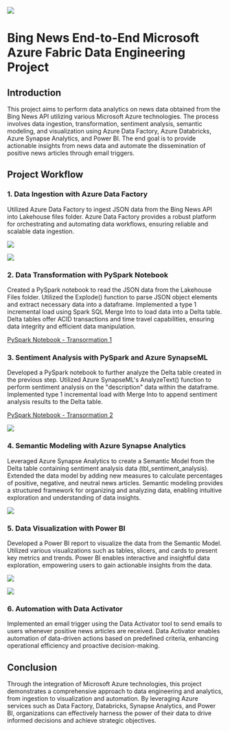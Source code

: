 <img src="https://github.com/sularaperera/Bing-News-End-to-End-Microsoft-Azure-Fabric-Data-Engineering-Project-PySpark/blob/main/Images/Poster.png"></img>
# Bing News End-to-End Microsoft Azure Fabric Data Engineering Project

## Introduction
This project aims to perform data analytics on news data obtained from the Bing News API utilizing various Microsoft Azure technologies. The process involves data ingestion, transformation, sentiment analysis, semantic modeling, and visualization using Azure Data Factory, Azure Databricks, Azure Synapse Analytics, and Power BI. The end goal is to provide actionable insights from news data and automate the dissemination of positive news articles through email triggers.

## Project Workflow
### 1. Data Ingestion with Azure Data Factory
Utilized Azure Data Factory to ingest JSON data from the Bing News API into Lakehouse files folder.
Azure Data Factory provides a robust platform for orchestrating and automating data workflows, ensuring reliable and scalable data ingestion.

<img src="https://github.com/sularaperera/Bing-News-End-to-End-Microsoft-Azure-Fabric-Data-Engineering-Project-PySpark/blob/main/Images/Workspace.png"></img>

<img src="https://github.com/sularaperera/Bing-News-End-to-End-Microsoft-Azure-Fabric-Data-Engineering-Project-PySpark/blob/main/Images/Data%20Pipeline.png"></img>


### 2. Data Transformation with PySpark Notebook
Created a PySpark notebook to read the JSON data from the Lakehouse Files folder.
Utilized the Explode() function to parse JSON object elements and extract necessary data into a dataframe.
Implemented a type 1 incremental load using Spark SQL Merge Into to load data into a Delta table.
Delta tables offer ACID transactions and time travel capabilities, ensuring data integrity and efficient data manipulation.

<a href="https://github.com/sularaperera/Bing-News-End-to-End-Microsoft-Azure-Fabric-Data-Engineering-Project-PySpark/blob/main/process_bing_news.ipynb">PySpark Notebook - Transormation 1</a>


### 3. Sentiment Analysis with PySpark and Azure SynapseML
Developed a PySpark notebook to further analyze the Delta table created in the previous step.
Utilized Azure SynapseML's AnalyzeText() function to perform sentiment analysis on the "description" data within the dataframe.
Implemented type 1 incremental load with Merge Into to append sentiment analysis results to the Delta table.

<a href="https://github.com/sularaperera/Bing-News-End-to-End-Microsoft-Azure-Fabric-Data-Engineering-Project-PySpark/blob/main/news-sentiment-analysis.ipynb">PySpark Notebook - Transormation 2</a>

<img src="https://github.com/sularaperera/Bing-News-End-to-End-Microsoft-Azure-Fabric-Data-Engineering-Project-PySpark/blob/main/Images/delta%20table%20semantic%20data.png"></img>

### 4. Semantic Modeling with Azure Synapse Analytics
Leveraged Azure Synapse Analytics to create a Semantic Model from the Delta table containing sentiment analysis data (tbl_sentiment_analysis).
Extended the data model by adding new measures to calculate percentages of positive, negative, and neutral news articles.
Semantic modeling provides a structured framework for organizing and analyzing data, enabling intuitive exploration and understanding of data insights.

<img src="https://github.com/sularaperera/Bing-News-End-to-End-Microsoft-Azure-Fabric-Data-Engineering-Project-PySpark/blob/main/Images/Semantic%20Model.png"></img>


### 5. Data Visualization with Power BI
Developed a Power BI report to visualize the data from the Semantic Model.
Utilized various visualizations such as tables, slicers, and cards to present key metrics and trends.
Power BI enables interactive and insightful data exploration, empowering users to gain actionable insights from the data.

<img src="https://github.com/sularaperera/Bing-News-End-to-End-Microsoft-Azure-Fabric-Data-Engineering-Project-PySpark/blob/main/Images/powerr%20bi%20page%201.png"></img>

<img src="https://github.com/sularaperera/Bing-News-End-to-End-Microsoft-Azure-Fabric-Data-Engineering-Project-PySpark/blob/main/Images/powerr%20bi%20page%202.png"></img>


### 6. Automation with Data Activator
Implemented an email trigger using the Data Activator tool to send emails to users whenever positive news articles are received.
Data Activator enables automation of data-driven actions based on predefined criteria, enhancing operational efficiency and proactive decision-making.

## Conclusion
Through the integration of Microsoft Azure technologies, this project demonstrates a comprehensive approach to data engineering and analytics, from ingestion to visualization and automation. By leveraging Azure services such as Data Factory, Databricks, Synapse Analytics, and Power BI, organizations can effectively harness the power of their data to drive informed decisions and achieve strategic objectives.


